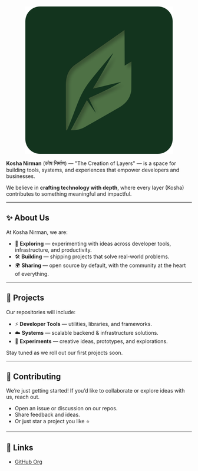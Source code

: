 <p align="center">
  <img src="LOGO.svg" alt="Logo">
</p>

**Kosha Nirman** (कोष निर्माण) — "The Creation of Layers" — is a space for building tools, systems, and experiences that empower developers and businesses.

We believe in **crafting technology with depth**, where every layer (Kosha) contributes to something meaningful and impactful.

---

## ✨ About Us

At Kosha Nirman, we are:

- 🚀 **Exploring** — experimenting with ideas across developer tools, infrastructure, and productivity.
- 🛠️ **Building** — shipping projects that solve real-world problems.
- 🌍 **Sharing** — open source by default, with the community at the heart of everything.

---

## 📂 Projects

Our repositories will include:

- ⚡ **Developer Tools** — utilities, libraries, and frameworks.
- ☁️ **Systems** — scalable backend & infrastructure solutions.
- 🎨 **Experiments** — creative ideas, prototypes, and explorations.

Stay tuned as we roll out our first projects soon.

---

## 🤝 Contributing

We’re just getting started! If you’d like to collaborate or explore ideas with us, reach out.

- Open an issue or discussion on our repos.
- Share feedback and ideas.
- Or just star a project you like ⭐

---

## 🔗 Links

- [GitHub Org](https://github.com/Kosha-Nirman)
